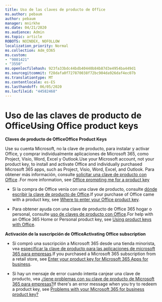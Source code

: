 ```yaml
---
title: Uso de las claves de producto de Office
ms.author: pebaum
author: pebaum
manager: mnirkhe
ms.date: 04/21/2020
ms.audience: Admin
ms.topic: article
ROBOTS: NOINDEX, NOFOLLOW
localization_priority: Normal
ms.collection: Adm_O365
ms.custom:
- "9001421"
- "3550"
ms.openlocfilehash: 923fa33bdc44bdb40440b84b87d3e4954ba449d1
ms.sourcegitcommit: f28dafa0f727870038f72bc904da926daf4ec07b
ms.translationtype: MT
ms.contentlocale: es-ES
ms.lasthandoff: 06/05/2020
ms.locfileid: "44582468"
---
```

# <a name="using-office-product-keys"></a><span data-ttu-id="cdcf1-102">Uso de las claves de producto de Office</span><span class="sxs-lookup"><span data-stu-id="cdcf1-102">Using Office product keys</span></span>

<span data-ttu-id="cdcf1-103">**Claves de producto de Office**</span><span class="sxs-lookup"><span data-stu-id="cdcf1-103">**Office Product Keys**</span></span>

<span data-ttu-id="cdcf1-104">Use su cuenta Microsoft, no la clave de producto, para instalar y activar Office, y comprar individualmente aplicaciones de Microsoft 365, como Project, Visio, Word, Excel y Outlook.</span><span class="sxs-lookup"><span data-stu-id="cdcf1-104">Use your Microsoft account, not your product key, to install and activate Office and individually purchased Microsoft 365 apps, such as Project, Visio, Word, Excel, and Outlook.</span></span> <span data-ttu-id="cdcf1-105">Para obtener más información, consulte [solicitar una clave de producto con Office](https://support.office.com/article/12a5763a-d45c-4685-8c95-a44500213759?ui=en-US&rs=en-US&ad=US#bkmk_promptforpkey) .</span><span class="sxs-lookup"><span data-stu-id="cdcf1-105">For more information, see [Office prompting me for a product key](https://support.office.com/article/12a5763a-d45c-4685-8c95-a44500213759?ui=en-US&rs=en-US&ad=US#bkmk_promptforpkey)</span></span>

- <span data-ttu-id="cdcf1-106">Si la compra de Office venía con una clave de producto, consulte [dónde escribir la clave de producto de Office](https://support.office.com/article/Where-to-enter-your-Office-product-key-0a82e5ae-739e-4b92-a6f4-2ec780c185db).</span><span class="sxs-lookup"><span data-stu-id="cdcf1-106">If your purchase of Office came with a product key, see [Where to enter your Office product key](https://support.office.com/article/Where-to-enter-your-Office-product-key-0a82e5ae-739e-4b92-a6f4-2ec780c185db).</span></span>

- <span data-ttu-id="cdcf1-107">Para obtener ayuda con una clave de producto de Office 365 hogar o personal, consulte [uso de claves de producto con Office](https://support.office.com/article/using-product-keys-with-office-12a5763a-d45c-4685-8c95-a44500213759).</span><span class="sxs-lookup"><span data-stu-id="cdcf1-107">For help with an Office 365 Home or Personal product key, see [Using product keys with Office](https://support.office.com/article/using-product-keys-with-office-12a5763a-d45c-4685-8c95-a44500213759).</span></span>

<span data-ttu-id="cdcf1-108">**Activación de la suscripción de Office**</span><span class="sxs-lookup"><span data-stu-id="cdcf1-108">**Activating Office subscription**</span></span> 

- <span data-ttu-id="cdcf1-109">Si compró una suscripción a Microsoft 365 desde una tienda minorista, vea [especificar la clave de producto para las aplicaciones de microsoft 365 para empresas](https://docs.microsoft.com/microsoft-365/commerce/enter-your-product-key).</span><span class="sxs-lookup"><span data-stu-id="cdcf1-109">If you purchased a Microsoft 365 subscription from a retail store, see [Enter your product key for Microsoft 365 Apps for business](https://docs.microsoft.com/microsoft-365/commerce/enter-your-product-key).</span></span>

- <span data-ttu-id="cdcf1-110">Si hay un mensaje de error cuando intenta canjear una clave de producto, vea [¿tiene problemas con su clave de producto de Microsoft 365 para empresas?](https://docs.microsoft.com/microsoft-365/commerce/product-key-errors-and-solutions)</span><span class="sxs-lookup"><span data-stu-id="cdcf1-110">If there's an error message when you try to redeem a product key, see [Problems with your Microsoft 365 for business product key?](https://docs.microsoft.com/microsoft-365/commerce/product-key-errors-and-solutions)</span></span>
